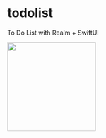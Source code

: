 # todolist
 To Do List with Realm + SwiftUI

<img src="https://github.com/xiaoyuanlv/ToDoList-Realm-SwiftUI/s1.png" width="200px" height="auto" />
